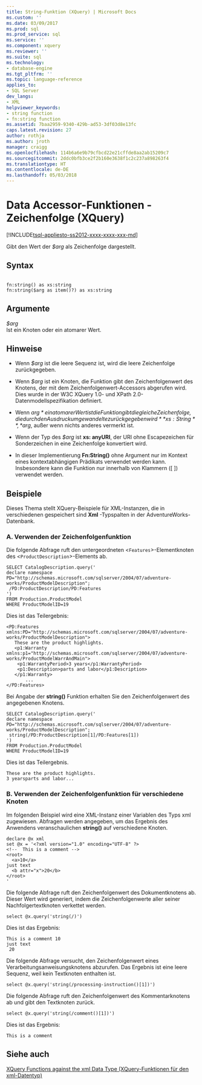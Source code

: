 ```yaml
---
title: String-Funktion (XQuery) | Microsoft Docs
ms.custom: ''
ms.date: 03/09/2017
ms.prod: sql
ms.prod_service: sql
ms.service: ''
ms.component: xquery
ms.reviewer: ''
ms.suite: sql
ms.technology:
- database-engine
ms.tgt_pltfrm: ''
ms.topic: language-reference
applies_to:
- SQL Server
dev_langs:
- XML
helpviewer_keywords:
- string function
- fn:string function
ms.assetid: 7baa2959-9340-429b-ad53-3df03d8e13fc
caps.latest.revision: 27
author: rothja
ms.author: jroth
manager: craigg
ms.openlocfilehash: 114b6a6e9b79cfbcd22e21cffde8aa2ab15209c7
ms.sourcegitcommit: 2ddc0bfb3ce2f2b160e3638f1c2c237a898263f4
ms.translationtype: HT
ms.contentlocale: de-DE
ms.lasthandoff: 05/03/2018
---
```

# <a name="data-accessor-functions---string-xquery"></a>Data Accessor-Funktionen - Zeichenfolge (XQuery)
[!INCLUDE[tsql-appliesto-ss2012-xxxx-xxxx-xxx-md](../includes/tsql-appliesto-ss2012-xxxx-xxxx-xxx-md.md)]

  Gibt den Wert der *$arg* als Zeichenfolge dargestellt.  
  
## <a name="syntax"></a>Syntax  
  
```  
  
fn:string() as xs:string  
fn:string($arg as item()?) as xs:string  
```  
  
## <a name="arguments"></a>Argumente  
 *$arg*  
 Ist ein Knoten oder ein atomarer Wert.  
  
## <a name="remarks"></a>Hinweise  
  
-   Wenn *$arg* ist die leere Sequenz ist, wird die leere Zeichenfolge zurückgegeben.  
  
-   Wenn *$arg* ist ein Knoten, die Funktion gibt den Zeichenfolgenwert des Knotens, der mit dem Zeichenfolgenwert-Accessors abgerufen wird. Dies wurde in der W3C XQuery 1.0- und XPath 2.0-Datenmodellspezifikation definiert.  
  
-   Wenn *$arg* ein atomarer Wert ist die Funktion gibt die gleiche Zeichenfolge, die durch den Ausdruck umgewandelte zurückgegeben wird **xs: String**, *$arg*, außer wenn nichts anderes vermerkt ist.  
  
-   Wenn der Typ des *$arg* ist **xs: anyURI**, der URI ohne Escapezeichen für Sonderzeichen in eine Zeichenfolge konvertiert wird.  
  
-   In dieser Implementierung **Fn:String()** ohne Argument nur im Kontext eines kontextabhängigen Prädikats verwendet werden kann. Insbesondere kann die Funktion nur innerhalb von Klammern ([ ]) verwendet werden.  
  
## <a name="examples"></a>Beispiele  
 Dieses Thema stellt XQuery-Beispiele für XML-Instanzen, die in verschiedenen gespeichert sind **Xml** -Typspalten in der AdventureWorks-Datenbank.  
  
### <a name="a-using-the-string-function"></a>A. Verwenden der Zeichenfolgenfunktion  
 Die folgende Abfrage ruft den untergeordneten <`Features`>-Elementknoten des <`ProductDescription`>-Elements ab.  
  
```  
SELECT CatalogDescription.query('  
declare namespace PD="http://schemas.microsoft.com/sqlserver/2004/07/adventure-works/ProductModelDescription";  
 /PD:ProductDescription/PD:Features  
')  
FROM Production.ProductModel  
WHERE ProductModelID=19  
```  
  
 Dies ist das Teilergebnis:  
  
```  
<PD:Features xmlns:PD="http://schemas.microsoft.com/sqlserver/2004/07/adventure-works/ProductModelDescription">  
   These are the product highlights.   
   <p1:Warranty xmlns:p1="http://schemas.microsoft.com/sqlserver/2004/07/adventure-works/ProductModelWarrAndMain">  
    <p1:WarrantyPeriod>3 years</p1:WarrantyPeriod>  
    <p1:Description>parts and labor</p1:Description>  
   </p1:Warranty>  
       ...  
</PD:Features>  
```  
  
 Bei Angabe der **string()** Funktion erhalten Sie den Zeichenfolgenwert des angegebenen Knotens.  
  
```  
SELECT CatalogDescription.query('  
declare namespace PD="http://schemas.microsoft.com/sqlserver/2004/07/adventure-works/ProductModelDescription";  
 string(/PD:ProductDescription[1]/PD:Features[1])  
')  
FROM Production.ProductModel  
WHERE ProductModelID=19  
```  
  
 Dies ist das Teilergebnis.  
  
```  
These are the product highlights.   
3 yearsparts and labor...    
```  
  
### <a name="b-using-the-string-function-on-various-nodes"></a>B. Verwenden der Zeichenfolgenfunktion für verschiedene Knoten  
 Im folgenden Beispiel wird eine XML-Instanz einer Variablen des Typs xml zugewiesen. Abfragen werden angegeben, um das Ergebnis des Anwendens veranschaulichen **string()** auf verschiedene Knoten.  
  
```  
declare @x xml  
set @x = '<?xml version="1.0" encoding="UTF-8" ?>  
<!--  This is a comment -->  
<root>  
  <a>10</a>  
just text  
  <b attr="x">20</b>  
</root>  
'  
```  
  
 Die folgende Abfrage ruft den Zeichenfolgenwert des Dokumentknotens ab. Dieser Wert wird generiert, indem die Zeichenfolgenwerte aller seiner Nachfolgertextknoten verkettet werden.  
  
```  
select @x.query('string(/)')  
```  
  
 Dies ist das Ergebnis:  
  
```  
This is a comment 10  
just text  
 20  
```  
  
 Die folgende Abfrage versucht, den Zeichenfolgenwert eines Verarbeitungsanweisungsknotens abzurufen. Das Ergebnis ist eine leere Sequenz, weil kein Textknoten enthalten ist.  
  
```  
select @x.query('string(/processing-instruction()[1])')  
```  
  
 Die folgende Abfrage ruft den Zeichenfolgenwert des Kommentarknotens ab und gibt den Textknoten zurück.  
  
```  
select @x.query('string(/comment()[1])')  
```  
  
 Dies ist das Ergebnis:  
  
```  
This is a comment   
```  
  
## <a name="see-also"></a>Siehe auch  
 [XQuery Functions against the xml Data Type (XQuery-Funktionen für den xml-Datentyp)](../xquery/xquery-functions-against-the-xml-data-type.md)  
  
  
